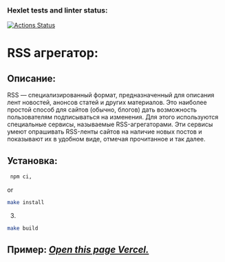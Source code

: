 ### Hexlet tests and linter status:
[![Actions Status](https://github.com/applepeachmemo/frontend-project-11/workflows/hexlet-check/badge.svg)](https://github.com/applepeachmemo/frontend-project-11/actions)

# RSS агрегатор:

## **Описание:**
RSS — специализированный формат, предназначенный для описания лент новостей, анонсов статей и других материалов. Это наиболее простой способ для сайтов (обычно, блогов) дать возможность пользователям подписываться на изменения. Для этого используются специальные сервисы, называемые RSS-агрегаторами. Эти сервисы умеют опрашивать RSS-ленты сайтов на наличие новых постов и показывают их в удобном виде, отмечая прочитанное и так далее.

## **Установка:**


```bash
 npm ci,
 ```
 or
 ```bash
 make install
 ```
3.
 ```bash
 make build
 ```
 ## **Пример:** [*Open this page Vercel.*](frontend-project-11-4u1vqri92-applepeachmemos-projects.vercel.app/)